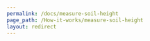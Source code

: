 ```yaml
---
permalink: /docs/measure-soil-height
page_path: /How-it-works/measure-soil-height
layout: redirect
---
```

